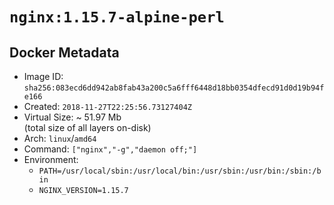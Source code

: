 # `nginx:1.15.7-alpine-perl`

## Docker Metadata

- Image ID: `sha256:083ecd6dd942ab8fab43a200c5a6fff6448d18bb0354dfecd91d0d19b94fe166`
- Created: `2018-11-27T22:25:56.73127404Z`
- Virtual Size: ~ 51.97 Mb  
  (total size of all layers on-disk)
- Arch: `linux`/`amd64`
- Command: `["nginx","-g","daemon off;"]`
- Environment:
  - `PATH=/usr/local/sbin:/usr/local/bin:/usr/sbin:/usr/bin:/sbin:/bin`
  - `NGINX_VERSION=1.15.7`

